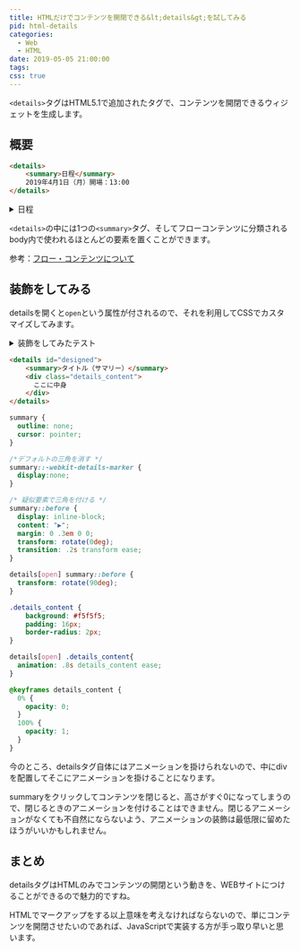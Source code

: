 ```yaml
---
title: HTMLだけでコンテンツを開閉できる&lt;details&gt;を試してみる
pid: html-details
categories:
  - Web
  - HTML
date: 2019-05-05 21:00:00
tags:
css: true
---
```

`<details>`タグはHTML5.1で追加されたタグで、コンテンツを開閉できるウィジェットを生成します。

## 概要

```html
<details>
    <summary>日程</summary>
    2019年4月1日（月）開場：13:00
</details>
```

<details>
    <summary>日程</summary>
    2019年4月1日（月）開場：13:00
</details>

`<details>`の中には1つの`<summary>`タグ、そしてフローコンテンツに分類されるbody内で使われるほとんどの要素を置くことができます。

参考：[フロー・コンテンツについて](https://www.tagindex.com/html5/basic/flow.html)


## 装飾をしてみる

detailsを開くと`open`という属性が付されるので、それを利用してCSSでカスタマイズしてみます。


<details id="designed">
    <summary>装飾をしてみたテスト</summary>
    <div class="details_content">
      CSSでアニメーションを付けてみました。
      <br><br><br><br>
      ...
      <br><br><br><br>      
     何も書くことがない！！
    </div>
</details>


```html
<details id="designed">
    <summary>タイトル（サマリー）</summary>
    <div class="details_content">
      ここに中身
    </div>
</details>
```

```css
summary {
  outline: none;
  cursor: pointer;
}

/*デフォルトの三角を消す */
summary::-webkit-details-marker {
  display:none;
}

/* 疑似要素で三角を付ける */
summary::before {
  display: inline-block;
  content: "▶";
  margin: 0 .3em 0 0;
  transform: rotate(0deg);
  transition: .2s transform ease;
}

details[open] summary::before {
  transform: rotate(90deg);
}

.details_content {
    background: #f5f5f5;
    padding: 16px;
    border-radius: 2px;
}

details[open] .details_content{
  animation: .8s details_content ease;
}

@keyframes details_content {
  0% {
    opacity: 0;
  }
  100% {
    opacity: 1;
  }
}
```

今のところ、detailsタグ自体にはアニメーションを掛けられないので、中にdivを配置してそこにアニメーションを掛けることになります。

summaryをクリックしてコンテンツを閉じると、高さがすぐ0になってしまうので、閉じるときのアニメーションを付けることはできません。閉じるアニメーションがなくても不自然にならないよう、アニメーションの装飾は最低限に留めたほうがいいかもしれません。



## まとめ
detailsタグはHTMLのみでコンテンツの開閉という動きを、WEBサイトにつけることができるので魅力的ですね。

HTMLでマークアップをする以上意味を考えなければならないので、単にコンテンツを開閉させたいのであれば、JavaScriptで実装する方が手っ取り早いと思います。
